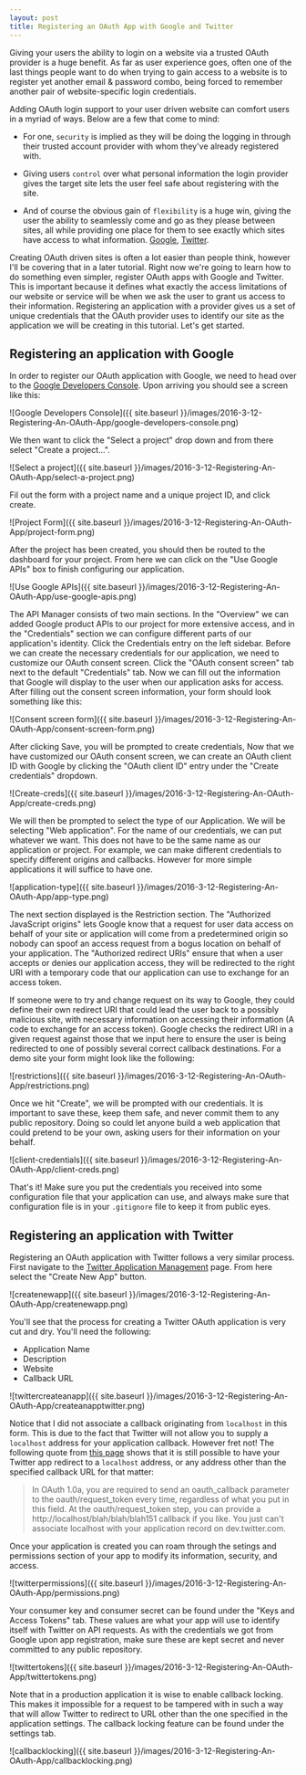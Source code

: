 ```yaml
---
layout: post
title: Registering an OAuth App with Google and Twitter
---
```


Giving your users the ability to login on a website via a trusted OAuth provider is a huge benefit.
As far as user experience goes, often one of the last things people want to do when trying to gain access to a website
is to register yet another email & password combo, being forced to remember another pair of website-specific login credentials.

Adding OAuth login support to your user driven website can comfort users in a myriad of ways. Below are a few that come to mind:

 - For one, `security` is implied as they will be doing the logging in through their trusted account provider with whom they've already registered with.

 - Giving users `control` over what personal information the login provider gives the target site lets the user feel safe about registering with the site.

 - And of course the obvious gain of `flexibility` is a huge win, giving the user the ability to seamlessly come and go as they please between
 sites, all while providing one place for them to see exactly which sites have access to what information.  [Google](https://accounts.google.com/issuedauthsubtokens), [Twitter](https://twitter.com/settings/applications).
 
Creating OAuth driven sites is often a lot easier than people think, however I'll be covering that in a later tutorial. Right now we're going to learn
how to do something even simpler, register OAuth apps with Google and Twitter. This is important because it defines what exactly the access limitations of
our website or service will be when we ask the user to grant us access to their information. Registering an application with a provider gives us a set of unique
credentials that the OAuth provider uses to identify our site as the application we will be creating in this tutorial. Let's get started.

## Registering an application with Google
In order to register our OAuth application with Google, we need to head over to the [Google Developers Console](https://console.developers.google.com/start). Upon arriving
you should see a screen like this:

![Google Developers Console]({{ site.baseurl }}/images/2016-3-12-Registering-An-OAuth-App/google-developers-console.png)

We then want to click the "Select a project" drop down and from there select "Create a project...".

![Select a project]({{ site.baseurl }}/images/2016-3-12-Registering-An-OAuth-App/select-a-project.png)

Fil out the form with a project name and a unique project ID, and click create.

![Project Form]({{ site.baseurl }}/images/2016-3-12-Registering-An-OAuth-App/project-form.png)

After the project has been created, you should then be routed to the dashboard for your project. From here we can click on the "Use Google APIs" box to finish
configuring our application.

![Use Google APIs]({{ site.baseurl }}/images/2016-3-12-Registering-An-OAuth-App/use-google-apis.png)

The API Manager consists of two main sections. In the "Overview" we can added Google product APIs to our project for more extensive access, and in the "Credentials" section
we can configure different parts of our application's identity. Click the Credentials entry on the left sidebar. Before we can create the necessary credentials for our application, we need to
customize our OAuth consent screen. Click the "OAuth consent screen" tab next to the default "Credentials" tab. Now we can fill out the information that Google will display to the
user when our application asks for access. After filling out the consent screen information, your form should look something like this:

![Consent screen form]({{ site.baseurl }}/images/2016-3-12-Registering-An-OAuth-App/consent-screen-form.png)

After clicking Save, you will be prompted to create credentials, Now that we have customized our OAuth consent screen, we can create an OAuth client ID
with Google by clicking the "OAuth client ID" entry under the "Create credentials" dropdown.

![Create-creds]({{ site.baseurl }}/images/2016-3-12-Registering-An-OAuth-App/create-creds.png)

We will then be prompted to select the type of our Application. We will be selecting "Web application". For the name of our credentials, we can put whatever we want.
This does not have to be the same name as our application or project. For example, we can make different credentials to specify different origins and callbacks. However
for more simple applications it will suffice to have one.

![application-type]({{ site.baseurl }}/images/2016-3-12-Registering-An-OAuth-App/app-type.png)

The next section displayed is the Restriction section. The "Authorized JavaScript origins" lets Google know that a request for user data access on behalf of your site or application
will come from a predetermined origin so nobody can spoof an access request from a bogus location on behalf of your application. The "Authorized redirect URIs" ensure that when
a user accepts or denies our application access, they will be redirected to the right URI with a temporary code that our application can use to exchange for an access token.

If someone were to try and change request on its way to Google, they could define their own redirect URI that could lead the user back to a possibly malicious site, with necessary information
on accessing their information (A code to exchange for an access token). Google checks the redirect URI in a given request against those that we input here to ensure the user is
being redirected to one of possibly several correct callback destinations. For a demo site your form might look like the following:

![restrictions]({{ site.baseurl }}/images/2016-3-12-Registering-An-OAuth-App/restrictions.png)
 
Once we hit "Create", we will be prompted with our credentials. It is important to save these, keep them safe, and never commit them to any public repository. Doing so could
let anyone build a web application that could pretend to be your own, asking users for their information on your behalf.

![client-credentials]({{ site.baseurl }}/images/2016-3-12-Registering-An-OAuth-App/client-creds.png)

That's it! Make sure you put the credentials you received into some configuration file that your application can use, and always make sure that configuration file is in your `.gitignore`
file to keep it from public eyes.

## Registering an application with Twitter

Registering an OAuth application with Twitter follows a very similar process. First navigate to the [Twitter Application Management](https://apps.twitter.com/) page. From here select the
"Create New App" button.

![createnewapp]({{ site.baseurl }}/images/2016-3-12-Registering-An-OAuth-App/createnewapp.png)

You'll see that the process for creating a Twitter OAuth application is very cut and dry. You'll need the following:

 - Application Name
 - Description
 - Website
 - Callback URL 
 
![twittercreateanapp]({{ site.baseurl }}/images/2016-3-12-Registering-An-OAuth-App/createanapptwitter.png)

Notice that I did not associate a callback originating from `localhost` in this form. This is due to the fact that Twitter will not allow you to supply a `localhost` address
for your application callback. However fret not! The following quote from [this page](https://twittercommunity.com/t/why-cant-i-use-localhost-as-my-oauth-callback/708/2) shows
that it is still possible to have your Twitter app redirect to a `localhost` address, or any address other than the specified callback URL for that matter:


> In OAuth 1.0a, you are required to send an oauth_callback parameter to the oauth/request_token
> every time, regardless of what you put in this field. At the oauth/request_token step, you can
> provide a http://localhost/blah/blah/blah151 callback if you like. You just can't associate
> localhost with your application record on dev.twitter.com.

Once your application is created you can roam through the setings and permissions section of your app to modify its information, security, and access.

![twitterpermissions]({{ site.baseurl }}/images/2016-3-12-Registering-An-OAuth-App/permissions.png)

Your consumer key and consumer secret can be found under the "Keys and Access Tokens" tab. These values are what your app will use to identify itself with Twitter on
API requests. As with the credentials we got from Google upon app registration, make sure these are kept secret and never committed to any public repository.

![twittertokens]({{ site.baseurl }}/images/2016-3-12-Registering-An-OAuth-App/twittertokens.png)

Note that in a production application it is wise to enable callback locking. This makes it impossible for a request to be tampered with in such a way that will allow
Twitter to redirect to URL other than the one specified in the application settings. The callback locking feature can be found under the settings tab.

![callbacklocking]({{ site.baseurl }}/images/2016-3-12-Registering-An-OAuth-App/callbacklocking.png)